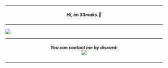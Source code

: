 
---

<h5 align="center">
Hi, im 33maks.👋 <br>
</h5>

---

<img src="https://github-readme-stats.vercel.app/api?username=33maks&theme=merko&show_icons=true)">

---

<h5 align="center">
You can contact me by discord: <br>
<img src="https://dcbadge.vercel.app/api/shield/724955603356614757">
</h5>

---

